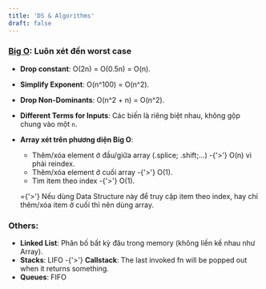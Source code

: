 ```yaml
---
title: 'DS & Algorithms'
draft: false
---
```


### [Big O](https://www.bigocheatsheet.com/): Luôn xét đến worst case

- **Drop constant**: O(2n) = O(0.5n) = O(n).
- **Simplify Exponent**: O(n^100) = O(n^2).
- **Drop Non-Dominants**: O(n^2 + n) = O(n^2).
- **Different Terms for Inputs**: Các biến là riêng biệt nhau, không gộp chung vào một `n`.
- **Array xét trên phương diện Big O**:

  - Thêm/xóa element ở đầu/giữa array (.splice; .shift;…) -{'>'} O(n) vì phải reindex.
  - Thêm/xóa element ở cuối array -{'>'} O(1).
  - Tìm item theo index -{'>'} O(1).

  ={'>'} Nếu dùng Data Structure này để truy cập item theo index, hay chỉ thêm/xóa item ở cuối thì nên dùng array.

### Others:

- **Linked List**: Phân bố bất kỳ đâu trong memory (không liền kề nhau như Array).
- **Stacks**: LIFO -{'>'} **Callstack**: The last invoked fn will be popped out when it returns something.
- **Queues**: FIFO

